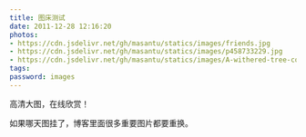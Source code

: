 ```yaml
---
title: 图床测试
date: 2011-12-28 12:16:20
photos: 
- https://cdn.jsdelivr.net/gh/masantu/statics/images/friends.jpg
- https://cdn.jsdelivr.net/gh/masantu/statics/images/p458733229.jpg
- https://cdn.jsdelivr.net/gh/masantu/statics/images/A-withered-tree-comes-to-life-again.jpg
tags:
password: images
---
```

高清大图，在线欣赏！

如果哪天图挂了，博客里面很多重要图片都要重换。